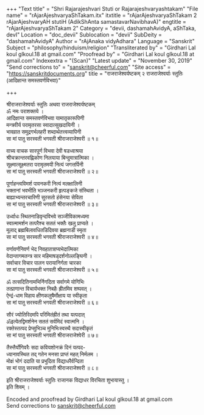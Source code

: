 +++
"Text title" = "Shri Rajarajeshvari Stuti or Rajarajeshvaryashtakam"
"File name" = "rAjarAjeshvaryaShTakam.itx"
itxtitle = "rAjarAjeshvaryaShTakam 2 rAjarAjeshvaryAH stutiH (AdikShAnta samastavarNavibhavA)"
engtitle = "rAjarAjeshvaryaShTakam 2"
Category = "devii, dashamahAvidyA, aShTaka, devI"
Location = "doc_devii"
Sublocation = "devii"
SubDeity = "dashamahAvidyA"
Author = "rAjAnaka vidyAdhara"
Language = "Sanskrit"
Subject = "philosophy/hinduism/religion"
"Transliterated by" = "Girdhari Lal koul glkoul.18 at gmail.com"
"Proofread by" = "Girdhari Lal koul glkoul.18 at gmail.com"
Indexextra = "(Scan)"
"Latest update" = "November 30, 2019"
"Send corrections to" = "sanskrit@cheerful.com"
"Site access" = "https://sanskritdocuments.org"
title = "राजराजेश्वर्यष्टकम् २ राजराजेश्वर्याः स्तुतिः (आदिक्षान्त समस्तवर्णविभवा)"

+++
  
 श्रीराजराजेश्वर्याः स्तुतिः अथवा राजराजेश्वर्यष्टकम्   
ॐ नमः पराशक्तये ।  
आदिक्षान्त समस्तवर्णविभवा यामातृकारूपिणी  
     मन्त्रवीर्य परामृतरसा स्वादात्सुखदायिनी ।  
भावव्रात समुद्रगर्भलहरी शब्दार्थतत्त्वव्यापिनी  
     सा मां पातु सरस्वती भगवती श्रीराजराजेश्वरी ॥ १॥  
  
वाच्य वाचक सारपूर्ण विभवा देवी षडध्वाश्रया  
     श्रीचक्रान्तरवह्णिकोण निलयाया बिन्दुमात्रात्मिका ।  
सूक्ष्मात्सूक्ष्मतरा परामृतमयी नित्यं जगत्तर्पिनी  
     सा मां पातु सरस्वती भगवती श्रीराजराजेश्वरी ॥ २॥  
  
पूर्णाहन्त्वविमर्श पावनकरी नित्यं मलक्षालिनी  
     भक्तानां भवभीति भञ्जनकरी हृत्पङ्कजे संस्थिता ।  
बाह्याभ्यन्तरचारिणी सुरसतो हंसेनया सेविता  
     सा मां पातु सरस्वती भगवती श्रीराजराजेश्वरी ॥ ३॥  
  
उर्ध्वाधः स्थितनाडिवृन्दविभवे सञ्जीविकामध्यमा  
     स्वात्मामर्शन तत्परैश्च सततं भक्तैः खलु प्राप्यते ।  
मूलाद् ब्रह्मबिलावधितडिदिवया ब्रह्मनाडी स्मृता  
     सा मां पातु सरस्वती भगवती श्रीराजराजेश्वरी ॥ ४॥  
  
वर्णावर्णनिवर्ण भेद निवहातत्राप्यभेदात्मिका  
     वेदान्तागमतन्त्र सार महिमाषड्दर्शनोल्लङ्घिनी ।  
सर्वाचार विचार पालन परायानिर्गता चारका  
     सा मां पातु सरस्वती भगवती श्रीराजराजेश्वरी ॥ ५॥  
  
ॐ तत्सदितिनामभिर्निगदिता सर्वागमे योगिभिः  
     तत्प्राणान्त विचार्यभक्त निबहैः ह्रीतमिव शष्पवत् ।  
ऐन्द्रं-धाम विहाय क्षीणकलुषैर्मोक्षाय या स्वीकृता  
     सा मां पातु सरस्वती भगवती श्रीराजराजेश्वरी ॥ ६॥  
  
सौरं ज्योतिरिदमपि परिमितंह्रीतं तथा यत्पदात्  
     ॐइत्येतद्विमर्शनेन सततं सर्वमिदं स्वात्मनि ।  
रक्तेस्तत्पद प्रेप्सुभिञ्च मुनिभिःस्वस्थै सदास्वीकृतं  
     सा मां पातु सरस्वती भगवती श्रीराजराजेश्वेरी ॥ ७॥  
  
तैस्त्तैर्योगिवरैः सदा कवियशोनक्रं दिनं यत्पद-  
     ध्यानावस्थित तद् गतेन मनसा प्राप्तं महत् निर्मलम ।  
मोक्षं भोगं ददाति या प्रभुदिता विद्याधरैर्वन्दिता  
     सा मां पातु सरस्वती भगवती श्रीराजराजेश्वरी ॥ ८॥  
  
इति श्रीराजराजेश्वर्याः स्तुतिः राजानक विद्याधर विरचिता शुभायास्तु ।  
इति शिवम् ।  
  
Encoded and proofread by Girdhari Lal koul glkoul.18 at gmail.com  
Send corrections to sanskrit@cheerful.com  
  
